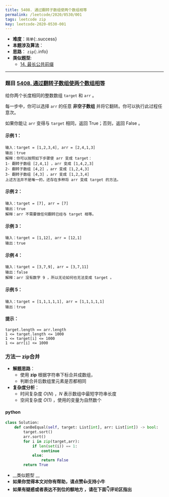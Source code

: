 ```yaml
---
title: 5408. 通过翻转子数组使两个数组相等
permalink: /leetcode/2020/0530/001
tags: leetcode zip
key: leetcode-2020-0530-001
---
```

- __难度__：`简单`{:.success}
- __本题涉及算法__：
- __思路__：   `zip`{:.info}
- __类似题型__:
  - [14. 最长公共前缀](https://leetcode-cn.com/problems/longest-common-prefix/)

---
### 题目 [5408. 通过翻转子数组使两个数组相等](https://leetcode-cn.com/contest/biweekly-contest-27/problems/make-two-arrays-equal-by-reversing-sub-arrays/)

给你两个长度相同的整数数组 `target` 和 `arr` 。

每一步中，你可以选择 `arr` 的任意 __非空子数组__ 并将它翻转。你可以执行此过程任意次。

如果你能让 `arr` 变得与 `target` 相同，返回 True；否则，返回 False 。



#### 示例 1：
```
输入：target = [1,2,3,4], arr = [2,4,1,3]
输出：true
解释：你可以按照如下步骤使 arr 变成 target：
1- 翻转子数组 [2,4,1] ，arr 变成 [1,4,2,3]
2- 翻转子数组 [4,2] ，arr 变成 [1,2,4,3]
3- 翻转子数组 [4,3] ，arr 变成 [1,2,3,4]
上述方法并不是唯一的，还存在多种将 arr 变成 target 的方法。
```
#### 示例 2：
```
输入：target = [7], arr = [7]
输出：true
解释：arr 不需要做任何翻转已经与 target 相等。
```
#### 示例 3：
```
输入：target = [1,12], arr = [12,1]
输出：true
```
#### 示例 4：
```
输入：target = [3,7,9], arr = [3,7,11]
输出：false
解释：arr 没有数字 9 ，所以无论如何也无法变成 target 。
```
#### 示例 5：
```
输入：target = [1,1,1,1,1], arr = [1,1,1,1,1]
输出：true
```

#### 提示：
```
target.length == arr.length
1 <= target.length <= 1000
1 <= target[i] <= 1000
1 <= arr[i] <= 1000
```

### 方法一 zip合并
- __解题思路__：
    - 使用 __zip__ 根据字符串下标合并成数组，
    - 判断合并后数组里元素是否都相同
- __复杂度分析__：
    - 时间复杂度 $O(N)$ ，$N$ 表示数组中最短字符串长度
    - 空间复杂度 $O(1)$ ，使用的变量为自然数个
#### python
```python
class Solution:
    def canBeEqual(self, target: List[int], arr: List[int]) -> bool:
        target.sort()
        arr.sort()
        for i in zip(target,arr):
            if len(set(i)) == 1:
                continue
            else:
                return False
        return True
```
- __类似题型 __
- __如果你觉得本文对你有帮助，请点赞👍支持小牛__
- __如果有疑惑或者表达不到位的额地方 ，请在下面👇评论区指出__
